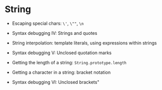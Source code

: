 # String

- Escaping special chars: `\'`, `\""`, `\n`

- Syntax debugging IV: Strings and quotes

- String interpolation: template literals, using expressions within strings

- Syntax debugging V: Unclosed quotation marks

- Getting the length of a string: `String.prototype.length`

- Getting a character in a string: bracket notation

- Syntax debugging VI: Unclosed brackets"
